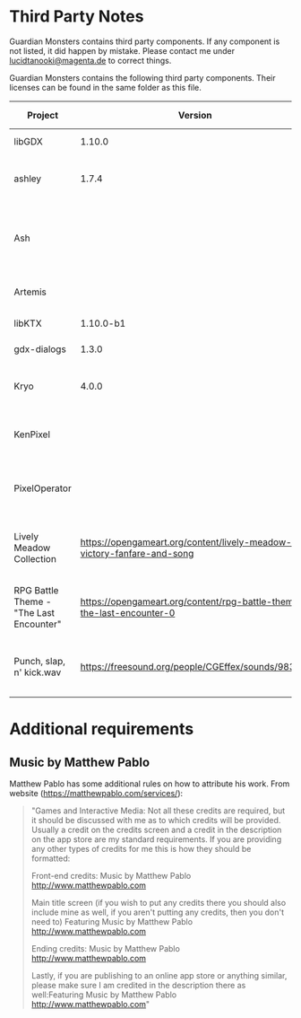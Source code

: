 # Third Party Notes

Guardian Monsters contains third party components.
If any component is not listed, it did happen by mistake. Please contact me under lucidtanooki@magenta.de to correct things.

Guardian Monsters contains the following third party components. Their licenses can be found in the same folder as this file.

| Project | Version | Source | License | Type of distribution | Copyright |
|---------|---------|--------|---------|----------------------|-----------|
| libGDX | 1.10.0 | https://github.com/libgdx/libgdx | Apache-2.0 | Gradle dependency ||
| ashley | 1.7.4 | https://github.com/libgdx/ashley | Apache-2.0 | Gradle dependency | Copyright 2013 Stefan Bachmann |
| Ash || https://github.com/richardlord/Ash | MIT | Some code went into ashley | Copyright (c) Richard Lord 2011-2012 |
| Artemis || http://gamadu.com/artemis/ | MIT | Some code went into ashley | Copyright (c) 2018 Bil Simser |
| libKTX | 1.10.0-b1 | https://github.com/libktx/ktx | CC0 | Gradle dependency ||
| gdx-dialogs | 1.3.0 | https://github.com/TomGrill/gdx-dialogs | Apache-2.0 | Gradle dependency ||
| Kryo | 4.0.0 | https://github.com/EsotericSoftware/kryo | BSD-3-Clause | Gradle dependency | Copyright (c) 2008, Nathan Sweet |
| KenPixel || www.kenney.nl | CC0 | Linked statically, distributed with source | Kenney Vleugels |
| PixelOperator || OFL-1.1 | Linked statically, distributed with source | (C) 2009-2015 The Grandoplex Project |
| Lively Meadow Collection | https://opengameart.org/content/lively-meadow-victory-fanfare-and-song | CC-BY-3.0 | Linked statically, distributed with source | Matthew Pablo |
| RPG Battle Theme - "The Last Encounter" | https://opengameart.org/content/rpg-battle-theme-the-last-encounter-0 | CC-BY-SA-3.0 | Linked statically, distributed with source | Matthew Pablo |
| Punch, slap, n' kick.wav | https://freesound.org/people/CGEffex/sounds/98341/ | CC-BY-3.0 | Linked statically, distributed with source | CGEffex |



# Additional requirements

## Music by Matthew Pablo

Matthew Pablo has some additional rules on how to attribute his work. From website (https://matthewpablo.com/services/):

>"Games and Interactive Media:
>Not all these credits are required, but it should be discussed with me as to which credits will be provided. Usually a credit on the credits screen and a credit in the description on the app store are my standard requirements. If you are providing any other types of credits for me this is how they should be formatted:
>
>Front-end credits:
>Music by Matthew Pablo
>http://www.matthewpablo.com
>
>Main title screen (if you wish to put any credits there you should also include mine as well, if you aren't putting any credits, then you don't need to)
>Featuring Music by Matthew Pablo
>http://www.matthewpablo.com
>
>Ending credits:
>Music by Matthew Pablo
>http://www.matthewpablo.com
>
>Lastly, if you are publishing to an online app store or anything similar, please make sure I am credited in the description there as well:Featuring Music by Matthew Pablo
>http://www.matthewpablo.com"